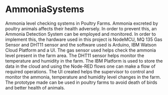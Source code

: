 # AmmoniaSystems
Ammonia level checking systems in Poultry Farms.
Ammonia excreted by poultry animals affects their health adversely. 
In order to prevent this, an Ammonia Detection System can be employed and monitored.
In order to implement this, the hardware used in this project is NodeMCU, MQ 135 Gas Sensor and DHT11 sensor and the software used is Arduino, IBM Watson Cloud Platform and a UI. The gas sensor used helps check the ammonia level present in the farm area. The DHT11 sensor helps monitor the temperature and humidity in the farm.
The IBM Platform is used to store the data in the cloud and using the Node-RED flows one can make a flow of required operations.
The UI created helps the supervisor to control and monitor the ammonia, temperature and humidity level changes in the farm. 
The prototype made can be used in poultry farms to avoid death of birds and better health of animals.
